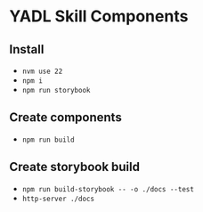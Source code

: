 # YADL Skill Components

## Install

- `nvm use 22`
- `npm i`
- `npm run storybook`

## Create components

- `npm run build`

## Create storybook build

- `npm run build-storybook -- -o ./docs --test`
- `http-server ./docs`
